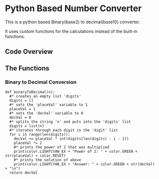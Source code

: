 # Python Based Number Converter

This is a python based Binary(base2) to decimal(base10) converter.

It uses custom functions for the calculations instead of the built-in functions.

## Code Overview

## The Functions
### Binary to Decimal Conversion
```python:
def binaryToDecimal(n):
  #* creates an empty list 'digits'
  digits = []
  #* sets the 'placeVal' variable to 1
  placeVal = 1
  #* sets the 'decVal' variable to 0
  decVal = 0
  #* splits the string 'n' and puts into the 'digits' list
  digits = list(n)
  #* iterates through each digit in the 'digit' list
  for i in range(len(digits)):
    decVal += placeVal * int(digits[len(digits) - i - 1])
    placeVal *= 2
    #* prints the power of 2 that was multiplied
    print(color.LIGHTCYAN_EX + "Power of 2: " + color.GREEN + str(placeVal) + color.RESET)
    #* prints the solution of above
    print(color.LIGHTCYAN_EX + "Answer: " + color.GREEN + str(decVal) + "\n")
  return decVal
```

```python:


